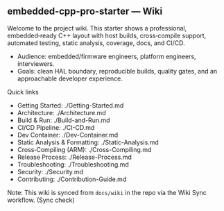 ## embedded-cpp-pro-starter — Wiki

Welcome to the project wiki. This starter shows a professional, embedded‑ready C++ layout with host builds, cross‑compile support, automated testing, static analysis, coverage, docs, and CI/CD.

- Audience: embedded/firmware engineers, platform engineers, interviewers.
- Goals: clean HAL boundary, reproducible builds, quality gates, and an approachable developer experience.

Quick links
- Getting Started: ./Getting-Started.md
- Architecture: ./Architecture.md
- Build & Run: ./Build-and-Run.md
- CI/CD Pipeline: ./CI-CD.md
- Dev Container: ./Dev-Container.md
- Static Analysis & Formatting: ./Static-Analysis.md
- Cross‑Compiling (ARM): ./Cross-Compiling.md
- Release Process: ./Release-Process.md
- Troubleshooting: ./Troubleshooting.md
- Security: ./Security.md
- Contributing: ./Contribution-Guide.md

Note: This wiki is synced from `docs/wiki` in the repo via the Wiki Sync workflow. (Sync check)
